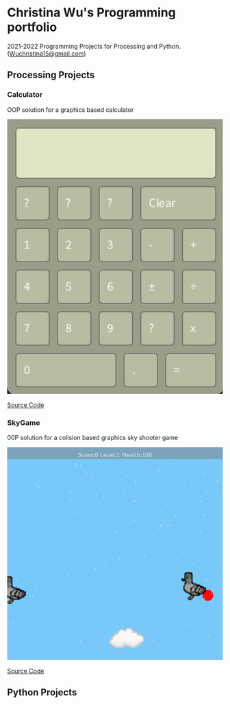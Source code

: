 # Christina Wu's Programming portfolio

2021-2022 Programming Projects for Processing and Python.
(Wuchristina15@gmail.com)

## Processing Projects

### Calculator
OOP solution for a graphics based calculator

![Calculator](Images/Calculator.png)

[Source Code](https://github.com/wchristinaa/Programming1/blob/gh-pages/SourceCode/Calculator.zip)

### SkyGame
00P solution for a colision based graphics sky shooter game

![SkyGame](https://github.com/wchristinaa/Programming1/blob/gh-pages/Images/SkyGame.png)

[Source Code](https://github.com/wchristinaa/Programming1/blob/gh-pages/SourceCode/SpaceGame.zip)

## Python Projects
